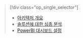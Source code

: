 > [!div class="op_single_selector"]
> * [아키텍처 개요](../articles/machine-learning/cortana-analytics-playbook-vehicle-telemetry.md)
> * [솔루션에 대한 심층 분석](../articles/machine-learning/cortana-analytics-playbook-vehicle-telemetry-deep-dive.md)
> * [PowerBI 대시보드 설정](../articles/machine-learning/cortana-analytics-playbook-vehicle-telemetry-powerbi.md)
> 
> 



<!--HONumber=Nov16_HO3-->


